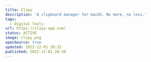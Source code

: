 ```yaml
---
title: Clipy
description: 'A clipboard manager for macOS. No more, no less.'
tags:
  - Digital Tools
url: https://clipy-app.com/
status: ACTIVE
image: clipy.png
openSource: true
updated: 2022-12-01 20:32
published: 2022-12-01 20:30
---
```

